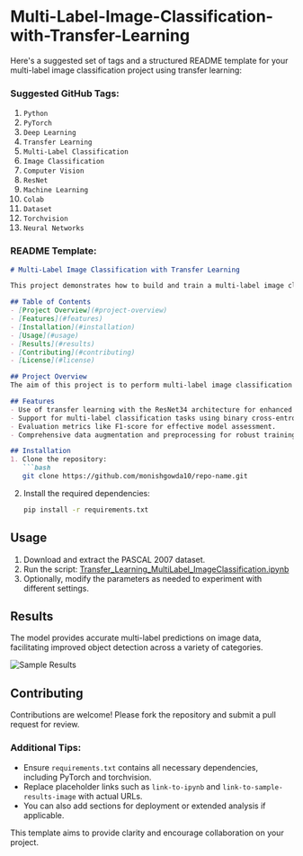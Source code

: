 # Multi-Label-Image-Classification-with-Transfer-Learning

Here's a suggested set of tags and a structured README template for your multi-label image classification project using transfer learning:

### Suggested GitHub Tags:
1. `Python`
2. `PyTorch`
3. `Deep Learning`
4. `Transfer Learning`
5. `Multi-Label Classification`
6. `Image Classification`
7. `Computer Vision`
8. `ResNet`
9. `Machine Learning`
10. `Colab`
11. `Dataset`
12. `Torchvision`
13. `Neural Networks`

### README Template:

```markdown
# Multi-Label Image Classification with Transfer Learning

This project demonstrates how to build and train a multi-label image classification model using transfer learning with PyTorch. Specifically, it utilizes a pre-trained ResNet model to classify multiple objects in images from the PASCAL 2007 dataset.

## Table of Contents
- [Project Overview](#project-overview)
- [Features](#features)
- [Installation](#installation)
- [Usage](#usage)
- [Results](#results)
- [Contributing](#contributing)
- [License](#license)

## Project Overview
The aim of this project is to perform multi-label image classification using transfer learning techniques. The model is designed to identify and label multiple objects within an image, leveraging a pre-trained convolutional neural network to improve accuracy and efficiency.

## Features
- Use of transfer learning with the ResNet34 architecture for enhanced performance.
- Support for multi-label classification tasks using binary cross-entropy loss.
- Evaluation metrics like F1-score for effective model assessment.
- Comprehensive data augmentation and preprocessing for robust training.

## Installation
1. Clone the repository:
   ```bash
   git clone https://github.com/monishgowda10/repo-name.git
   ```
2. Install the required dependencies:
   ```bash
   pip install -r requirements.txt
   ```

## Usage
1. Download and extract the PASCAL 2007 dataset.
2. Run the script: [Transfer_Learning_MultiLabel_ImageClassification.ipynb](https://colab.research.google.com/drive/1TtuEhgjfe8stcOdznNOABmWzK_SMAJ_3?usp=sharing)
3. Optionally, modify the parameters as needed to experiment with different settings.

## Results
The model provides accurate multi-label predictions on image data, facilitating improved object detection across a variety of categories.

![Sample Results](link-to-sample-results-image)

## Contributing
Contributions are welcome! Please fork the repository and submit a pull request for review.

### Additional Tips:
- Ensure `requirements.txt` contains all necessary dependencies, including PyTorch and torchvision.
- Replace placeholder links such as `link-to-ipynb` and `link-to-sample-results-image` with actual URLs.
- You can also add sections for deployment or extended analysis if applicable. 

This template aims to provide clarity and encourage collaboration on your project.
